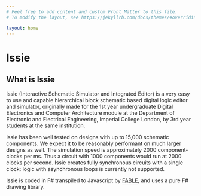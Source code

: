 ```yaml
---
# Feel free to add content and custom Front Matter to this file.
# To modify the layout, see https://jekyllrb.com/docs/themes/#overriding-theme-defaults

layout: home
---
```


# Issie

## What is Issie

Issie (Interactive Schematic Simulator and Integrated Editor) is a very easy to use and capable hierarchical block schematic based digital logic editor and simulator, originally made for the 1st year undergraduate Digital Electronics and Computer Architecture module at the Department of Electronic and Electrical Engineering, Imperial College London, by 3rd year students at the same institution.

Issie has been well tested on designs with up to 15,000 schematic components. We expect it to be reasonably performant on much larger designs as well. The simulation speed is approximately 2000 component-clocks per ms. Thus a circuit with 1000 components would run at 2000 clocks per second. Issie creates fully synchronous circuits with a single clock: logic with asynchronous loops is currently not supported.

Issie is coded in F# transpiled to Javascript by [FABLE](https://www.fable.com), and uses a pure F# drawing library.
